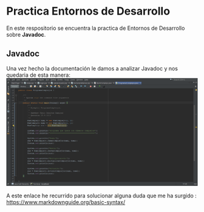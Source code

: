 # Practica Entornos de Desarrollo

En este respositorio se encuentra la practica de  Entornos de Desarrollo sobre     **Javadoc**. 
## Javadoc
Una vez hecho la documentación le damos a analizar Javadoc y nos quedaria de esta manera:
![Añadir imagen Aqui](https://github.com/Fabiobr27/Practica-Entornos/blob/master/Imagenes/Programa%20Principal%20.png)

  

A este enlace he recurrido para solucionar alguna duda que me ha surgido : https://www.markdownguide.org/basic-syntax/
